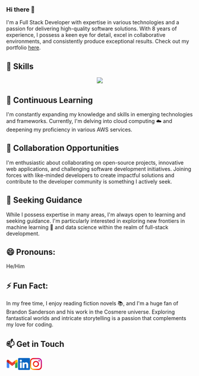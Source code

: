 ### Hi there 👋
I'm a Full Stack Developer with expertise in various technologies and a passion for delivering high-quality software solutions. With 8 years of experience, I possess a keen eye for detail, excel in collaborative environments, and consistently produce exceptional results. Check out my portfolio [here](https://hamza-arshad.github.io/portfolio).

## 🚀 Skills
<p align="center">
  <a href="https://skillicons.dev">
    <img src="https://skillicons.dev/icons?i=js,ts,nodejs,java,python,react,vue,nuxtjs,nextjs,html,css,mysql,postgres,tailwind,redis,kubernetes,docker,windicss,mongodb,grafana,jenkins,aws,nestjs,firebase&perline=12" />
  </a>
</p>

## 🌱 Continuous Learning
I'm constantly expanding my knowledge and skills in emerging technologies and frameworks. Currently, I'm delving into cloud computing ☁️ and deepening my proficiency in various AWS services.

## 🤝 Collaboration Opportunities
I'm enthusiastic about collaborating on open-source projects, innovative web applications, and challenging software development initiatives. Joining forces with like-minded developers to create impactful solutions and contribute to the developer community is something I actively seek.

## 🤔 Seeking Guidance
While I possess expertise in many areas, I'm always open to learning and seeking guidance. I'm particularly interested in exploring new frontiers in machine learning 🤖 and data science within the realm of full-stack development.

## 😄 Pronouns:
He/Him

## ⚡ Fun Fact:
In my free time, I enjoy reading fiction novels 📚, and I'm a huge fan of Brandon Sanderson and his work in the Cosmere universe. Exploring fantastical worlds and intricate storytelling is a passion that complements my love for coding.

## 📫 Get in Touch
<a href="mailto:sheikh.hamza.arshad@gmail.com">
  <img height="32" align="left" alt="Mail" src="icons/gmail.png" />
</a>

<a href="https://www.linkedin.com/in/hamzaarshad">
  <img height="32" align="left" alt="LinkedIn" src="icons/linkedin.png" />
</a>

<a href="https://www.instagram.com/sh3ikh00/">
  <img height="32" align="left" alt="Instagram" src="icons/instagram.png" />
</a>
<!--
**hamza-arshad/hamza-arshad** is a ✨ _special_ ✨ repository because its `README.md` (this file) appears on your GitHub profile.

Here are some ideas to get you started:

- 🔭 I’m currently working on ...
- 🌱 I’m currently learning ...
- 👯 I’m looking to collaborate on ...
- 🤔 I’m looking for help with ...
- 💬 Ask me about ...
- 📫 How to reach me: ...
- 😄 Pronouns: ...
- ⚡ Fun fact: ...
-->
